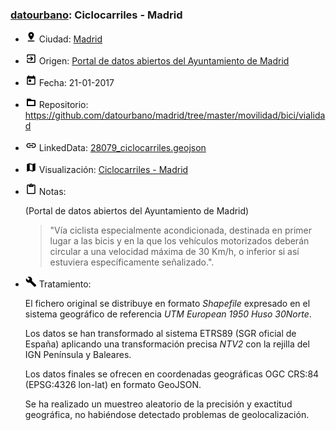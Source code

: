 ### [datourbano](https://github.com/datourbano): Ciclocarriles - Madrid

* ![](https://raw.githubusercontent.com/datourbano/simbologia/master/_/ubicacion_18.png) Ciudad: [Madrid](https://datourbano.github.io/madrid)
* ![](https://raw.githubusercontent.com/datourbano/simbologia/master/_/origen_18.png) Origen: [Portal de datos abiertos del Ayuntamiento de Madrid](http://datos.madrid.es/portal/site/egob/menuitem.c05c1f754a33a9fbe4b2e4b284f1a5a0/?vgnextoid=435a7cd5de319410VgnVCM1000000b205a0aRCRD&vgnextchannel=374512b9ace9f310VgnVCM100000171f5a0aRCRD&vgnextfmt=default)
* ![](https://raw.githubusercontent.com/datourbano/simbologia/master/_/calendario_18.png) Fecha: 21-01-2017
* ![](https://raw.githubusercontent.com/datourbano/simbologia/master/_/carpeta_18.png) Repositorio: https://github.com/datourbano/madrid/tree/master/movilidad/bici/vialidad
* ![](https://raw.githubusercontent.com/datourbano/simbologia/master/_/enlace_18.png) LinkedData: [28079_ciclocarriles.geojson](https://raw.githubusercontent.com/datourbano/madrid/master/movilidad/bici/vialidad/28079_ciclocarriles.geojson)
* ![](https://raw.githubusercontent.com/datourbano/simbologia/master/_/mapa_18.png) Visualización: [Ciclocarriles - Madrid](https://datourbano.github.io/madrid/movilidad/bici/vialidad/28079_ciclocarriles)
* ![](https://raw.githubusercontent.com/datourbano/simbologia/master/_/notas_18.png) Notas:
   
  (Portal de datos abiertos del Ayuntamiento de Madrid)
  > "Vía ciclista especialmente acondicionada, destinada en primer lugar a las bicis y en la que los vehículos motorizados deberán circular a una velocidad máxima de 30 Km/h, o inferior si así estuviera específicamente señalizado.".
* ![](https://raw.githubusercontent.com/datourbano/simbologia/master/_/herramienta_18.png) Tratamiento:

  El fichero original se distribuye en formato *Shapefile* expresado en el sistema geográfico de referencia *UTM European 1950 Huso 30Norte*.

  Los datos se han transformado al sistema ETRS89 (SGR oficial de España) aplicando una transformación precisa *NTV2* con la rejilla del IGN Península y Baleares.

  Los datos finales se ofrecen en coordenadas geográficas OGC CRS:84 (EPSG:4326 lon-lat) en formato GeoJSON.

  Se ha realizado un muestreo aleatorio de la precisión y exactitud geográfica, no habiéndose detectado problemas de geolocalización.

